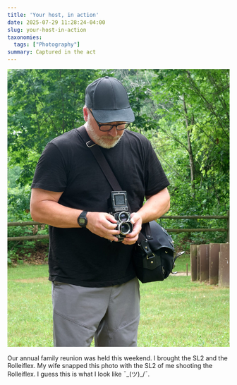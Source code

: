 ```yaml
---
title: 'Your host, in action'
date: 2025-07-29 11:28:24-04:00
slug: your-host-in-action
taxonomies:
  tags: ["Photography"]
summary: Captured in the act
---
```


![ ](20250726-L1000860.jpg " ")

Our annual family reunion was held this weekend. I brought the SL2 and the Rolleiflex.
My wife snapped this photo with the SL2 of me shooting the Rolleiflex. I guess this is what I look like ¯\_(ツ)_/¯.

